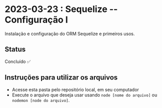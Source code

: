 # 2023-03-23 : Sequelize -- Configuração I

Instalação e configuração do ORM Sequelize e primeiros usos.

## Status

Concluído ✅

## Instruções para utilizar os arquivos

 - Acesse esta pasta pelo repositório local, em seu computador
 - Execute o arquivo que deseja usar usando `node [nome do arquivo]` ou `nodemon [node do arquivo]`.